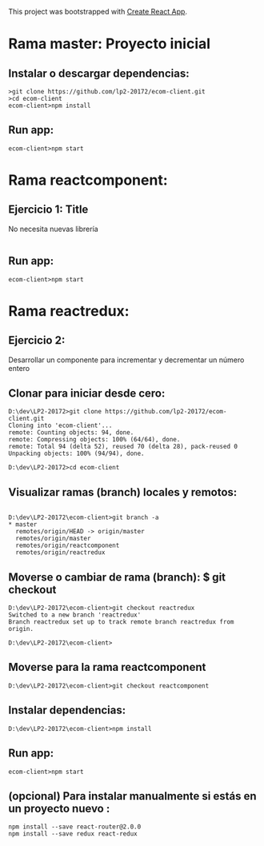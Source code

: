 This project was bootstrapped with [Create React App](https://github.com/facebookincubator/create-react-app).

# Rama master: Proyecto inicial
## Instalar o descargar dependencias:

```
>git clone https://github.com/lp2-20172/ecom-client.git
>cd ecom-client
ecom-client>npm install

```
## Run app:
```
ecom-client>npm start
```


# Rama reactcomponent: 
## Ejercicio 1: Title
No necesita nuevas librería
```

```
## Run app:
```
ecom-client>npm start
```

# Rama reactredux: 
## Ejercicio 2:
Desarrollar un componente para incrementar y decrementar un número entero

## Clonar para iniciar desde cero:
```
D:\dev\LP2-20172>git clone https://github.com/lp2-20172/ecom-client.git
Cloning into 'ecom-client'...
remote: Counting objects: 94, done.
remote: Compressing objects: 100% (64/64), done.
remote: Total 94 (delta 52), reused 70 (delta 28), pack-reused 0
Unpacking objects: 100% (94/94), done.

D:\dev\LP2-20172>cd ecom-client
```
## Visualizar ramas (branch) locales y remotos:
```

D:\dev\LP2-20172\ecom-client>git branch -a
* master
  remotes/origin/HEAD -> origin/master
  remotes/origin/master
  remotes/origin/reactcomponent
  remotes/origin/reactredux
```
## Moverse o cambiar de rama (branch): $ git checkout <nombre-rama>
```
D:\dev\LP2-20172\ecom-client>git checkout reactredux
Switched to a new branch 'reactredux'
Branch reactredux set up to track remote branch reactredux from origin.

D:\dev\LP2-20172\ecom-client>
```

## Moverse para la rama reactcomponent
```
D:\dev\LP2-20172\ecom-client>git checkout reactcomponent
```

## Instalar dependencias:
```
D:\dev\LP2-20172\ecom-client>npm install
```
## Run app:
```
ecom-client>npm start
```

## (opcional) Para instalar manualmente si estás en un proyecto nuevo :
```
npm install --save react-router@2.0.0
npm install --save redux react-redux
```


